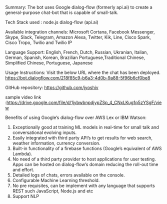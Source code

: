 Summary:
The bot uses Google dialog-flow (formerly api.ai) to create a general-purpose chat-bot that is
capable of small-talk.

Tech Stack used :
node.js
dialog-flow (api.ai)

Available integration channels:
Microsoft Cortana, Facebook Messenger, Skype, Slack, Telegram, Amazon Alexa, Twitter, Kik,
Line, Cisco Spark, Cisco Tropo, Twilio and Twilio IP

Language Support:
English, French, Dutch, Russian, Ukranian, Italian, German, Spanish, Korean, Brazilian
Portuguese,Traditional Chinese, Simplified Chinese, Portuguese, Japanese

Usage Instructions:
Visit the below URL where the chat has been deployed.
https://bot.dialogflow.com/218f85c9-b6a3-4d0b-9a88-5f96b6cf0be8

GitHub repository:
https://github.com/jyoshiv

sample video link :https://drive.google.com/file/d/1jybwbnpdjypZSp_4_CNxLKug1p5zYSgF/view

Benefits of using Google’s dialog-flow over AWS Lex or IBM Watson:
1. Exceptionally good at training ML models in real-time for small talk and conversational evolving
inputs.
2. Easily integrated with third party API’s to get results for web search, weather information,
currency conversion.
3. Built-in functionality of a firebase functions (Google’s equivalent of AWS Lambda).
4. No need of a third party provider to host applications for user testing. Apps can be hosted on
dialog-flow’s domain reducing the roll-out time and effort.
5. Detailed logs of chats, errors available on the console.
6. Configurable Machine Learning threshold.
7. No pre requisites, can be implement with any language that supports REST such JavaScript,
Node.js and etc
8. Support NLP

